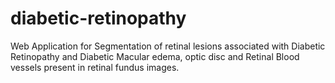 # diabetic-retinopathy
Web Application for Segmentation of retinal lesions associated with Diabetic Retinopathy and Diabetic Macular edema, optic disc and Retinal Blood vessels present in retinal fundus images.
